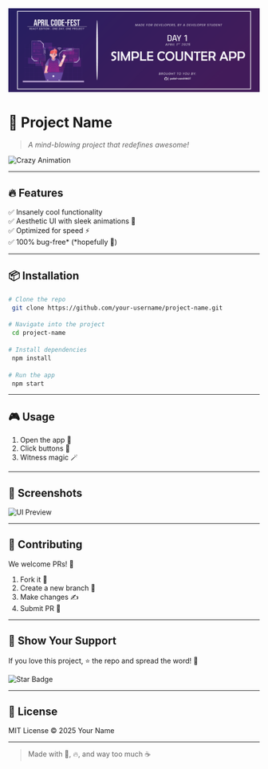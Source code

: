 [![Project Banner](./src/images/counter-app-banner-01.png)](https://counter-app-two-lac.vercel.app/)
---
# 🚀 **Project Name**  
> _A mind-blowing project that redefines awesome!_

![Crazy Animation](https://media.giphy.com/media/3o7abldj0b3rxrZUxW/giphy.gif)

---

## 🔥 **Features**
✅ Insanely cool functionality  
✅ Aesthetic UI with sleek animations 🎨  
✅ Optimized for speed ⚡  
✅ 100% bug-free* (*hopefully 🤞)  

---

## 📦 **Installation**
```bash
# Clone the repo
 git clone https://github.com/your-username/project-name.git

# Navigate into the project
 cd project-name

# Install dependencies
 npm install

# Run the app
 npm start
```

---

## 🎮 **Usage**
1. Open the app 🚀
2. Click buttons 🔘
3. Witness magic 🪄

---

## 📸 **Screenshots**
![UI Preview](https://media.giphy.com/media/xT9IgzoKnwFNmISR8I/giphy.gif)

---

## 🤝 **Contributing**
We welcome PRs! 🎉 
1. Fork it 🍴
2. Create a new branch 🌱
3. Make changes ✍️
4. Submit PR 🚀

---

## 🌟 **Show Your Support**
If you love this project, ⭐ the repo and spread the word! 💖

![Star Badge](https://img.shields.io/github/stars/your-username/project-name?style=social)

---

## 📜 **License**
MIT License © 2025 Your Name  

---

> Made with 🤯, 🔥, and way too much ☕